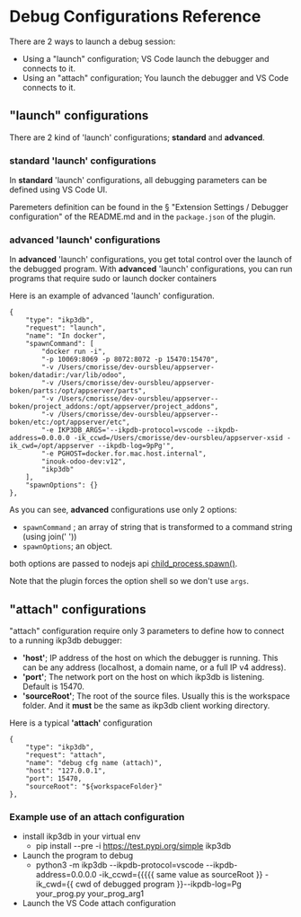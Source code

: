 # Debug Configurations Reference

There are 2 ways to launch a debug session:

* Using a "launch" configuration; VS Code launch the debugger and connects to it.
* Using an "attach" configuration; You launch the debugger and VS Code connects to it.


## "launch" configurations

There are 2 kind of 'launch' configurations; **standard** and **advanced**.

### **standard** 'launch' configurations

In **standard** 'launch' configurations, all debugging parameters can be defined using VS Code UI. 

Paremeters definition can be found in the § "Extension Settings / Debugger configuration" of the README.md and in the `package.json` of the plugin.

### **advanced** 'launch' configurations

In **advanced** 'launch' configurations, you get total control over the launch of the debugged program. With **advanced** 'launch' configurations, you can run programs that require sudo or launch docker containers

Here is an example of advanced 'launch' configuration.

    {
        "type": "ikp3db",
        "request": "launch",
        "name": "In docker",
        "spawnCommand": [
            "docker run -i",
            "-p 10069:8069 -p 8072:8072 -p 15470:15470",
            "-v /Users/cmorisse/dev-oursbleu/appserver-boken/datadir:/var/lib/odoo",
            "-v /Users/cmorisse/dev-oursbleu/appserver-boken/parts:/opt/appserver/parts",
            "-v /Users/cmorisse/dev-oursbleu/appserver--boken/project_addons:/opt/appserver/project_addons",
            "-v /Users/cmorisse/dev-oursbleu/appserver--boken/etc:/opt/appserver/etc",
            "-e IKP3DB_ARGS='--ikpdb-protocol=vscode --ikpdb-address=0.0.0.0 -ik_ccwd=/Users/cmorisse/dev-oursbleu/appserver-xsid -ik_cwd=/opt/appserver --ikpdb-log=9pPg'",
            "-e PGHOST=docker.for.mac.host.internal",
            "inouk-odoo-dev:v12",
            "ikp3db"
        ],
        "spawnOptions": {}
    },

As you can see, **advanced** configurations use only 2 options:

* `spawnCommand` ; an array of string that is transformed to a command string (using join(' '))
* `spawnOptions`; an object.

both options are passed to nodejs api [child_process.spawn()](https://nodejs.org/api/child_process.html#child_process_child_process_spawn_command_args_options).

Note that the plugin forces the option shell so we don't use `args`.

## "attach" configurations

"attach" configuration require only 3 parameters to define how to connect to a running ikp3db debugger:

* **'host'**; IP address of the host on which the debugger is running. This can be any address (localhost, a domain name, or a full IP v4 address).
* **'port'**; The network port on the host on which ikp3db is listening. Default is 15470.
* **'sourceRoot'**; The root of the source files. Usually this is the workspace folder. And it **must** be the same as ikp3db client working directory.

Here is a typical **'attach'** configuration

    {
        "type": "ikp3db",
        "request": "attach",
        "name": "debug cfg name (attach)",
        "host": "127.0.0.1",
        "port": 15470,
        "sourceRoot": "${workspaceFolder}"
    },    

### Example use of an attach configuration

* install ikp3db in your virtual env
    * pip install --pre -i https://test.pypi.org/simple ikp3db
* Launch the program to debug
    * python3 -m ikp3db --ikpdb-protocol=vscode --ikpdb-address=0.0.0.0 -ik_ccwd={{{{{ same value as sourceRoot }} -ik_cwd={{ cwd of debugged program }}--ikpdb-log=Pg your_prog.py your_prog_arg1
* Launch the VS Code attach configuration




